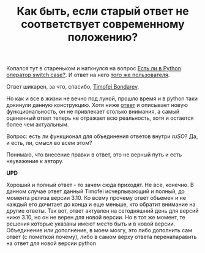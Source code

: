 ﻿---
title: "Как быть, если старый ответ не соответствует современному положению?"
se.owner.user_id: 209304
se.owner.display_name: "Dmitry"
se.owner.link: "https://ru.meta.stackoverflow.com/users/209304/dmitry"
se.link: "https://ru.meta.stackoverflow.com/questions/11903/%d0%9a%d0%b0%d0%ba-%d0%b1%d1%8b%d1%82%d1%8c-%d0%b5%d1%81%d0%bb%d0%b8-%d1%81%d1%82%d0%b0%d1%80%d1%8b%d0%b9-%d0%be%d1%82%d0%b2%d0%b5%d1%82-%d0%bd%d0%b5-%d1%81%d0%be%d0%be%d1%82%d0%b2%d0%b5%d1%82%d1%81%d1%82%d0%b2%d1%83%d0%b5%d1%82-%d1%81%d0%be%d0%b2%d1%80%d0%b5%d0%bc%d0%b5%d0%bd%d0%bd%d0%be%d0%bc%d1%83-%d0%bf%d0%be%d0%bb%d0%be%d0%b6%d0%b5%d0%bd%d0%b8%d1%8e"
se.question_id: 11903
se.post_type: question
---
<p>Копался тут в стареньком и наткнулся на вопрос <a href="https://ru.stackoverflow.com/q/460207/209304">Есть ли в Python оператор switch case?</a>. И ответ на него <a href="https://ru.stackoverflow.com/a/460208/209304">того же пользователя</a>.</p>
<p>Ответ шикарен, за что, спасибо, <a href="https://ru.stackoverflow.com/users/177596/timofei-bondarev">Timofei Bondarev</a>.</p>
<p>Но как и все в жизни не вечно под луной, прошло время и в python таки докинули данную конструкцию. Хотя ниже <a href="https://ru.stackoverflow.com/a/1265114/209304">ответ</a> и описывает новую функциональность, он не привлекает столько внимания, а самый оцененный ответ теперь не отражает всю реальность, хотя и остается более чем актуальным.</p>
<p>Вопрос: есть ли функционал для объединения ответов внутри <em>ruSO</em>? Да, и есть, ли, смысл во всем этом?</p>
<p>Понимаю, что внесение правки в ответ, это не верный путь и есть неуважение к автору.</p>
<p><strong>UPD</strong></p>
<p>Хороший и полный ответ - то зачем сюда приходят. Не все, конечно. В данном случае ответ данный Timofei исчерпывающий и полный, до момента релиза версии 3.10. Ко всему прочему ответ объемен и не каждый его дочитает до конца и еще меньше, кто обратит внимание на другие ответы. Так вот, ответ актуален на сегодняшний день для версий ниже 3.10, но он не верен для новой версии. Но в тот же момент, те решения которые указаны имеют место быть и в новой версии. Объединение или дополнение, в моем мозгу, это либо дополнить сам ответ (с пометкой почему), либо в самом верху ответа перенапаравить на ответ для новой версии python</p>
